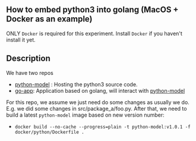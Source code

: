 ## How to embed python3 into golang (MacOS + Docker as an example)

ONLY `Docker` is required for this experiment. Install `Docker` if you haven't install it yet.

## Description

We have two repos

- [python-model](https://github.com/denghejun/python-model) : Hosting the python3 source code.
- [go-app](https://github.com/denghejun/python-in-go): Application based on golang, will interact
  with [python-model](https://github.com/denghejun/python-model)

For this repo, we assume we just need do some changes as usually we do. E.g. we did some changes in
src/package_a/foo.py. After that, we need to build a latest `python-model` image based on new version number:

- `docker build --no-cache --progress=plain -t python-model:v1.0.1 -f docker/python/Dockerfile .`
